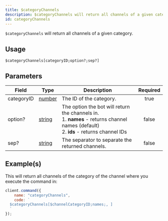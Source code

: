 ```yaml
---
title: $categoryChannels
description: $categoryChannels will return all channels of a given category.
id: categoryChannels
---
```


`$categoryChannels` will return all channels of a given category.

## Usage

```aoi
$categoryChannels[categoryID;option?;sep?]
```

## Parameters

| Field      | Type                                                                                              | Description                                                                                                                                   | Required |
| ---------- | ------------------------------------------------------------------------------------------------- | --------------------------------------------------------------------------------------------------------------------------------------------- | :------: |
| categoryID | [number](https://developer.mozilla.org/en-US/docs/Web/JavaScript/Reference/Global_Objects/Number) | The ID of the category.                                                                                                                       |   true   |
| option?    | [string](https://developer.mozilla.org/en-US/docs/Web/JavaScript/Reference/Global_Objects/String) | The option the bot will return the channels in. <br /> 1. **names** - returns channel names (default) <br /> 2. **ids** - returns channel IDs |  false   |
| sep?       | [string](https://developer.mozilla.org/en-US/docs/Web/JavaScript/Reference/Global_Objects/String) | The separator to separate the returned channels.                                                                                              |  false   |

## Example(s)

This will return all channels of the category of the channel where you execute the command in:

```javascript
client.command({
    name: "categoryChannels",
    code: `
  $categoryChannels[$channelCategoryID;names;, ]
  `
});
```
